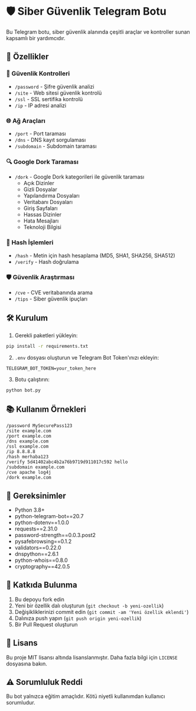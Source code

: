 # 🛡️ Siber Güvenlik Telegram Botu

Bu Telegram botu, siber güvenlik alanında çeşitli araçlar ve kontroller sunan kapsamlı bir yardımcıdır.

## 🚀 Özellikler

### 🔐 Güvenlik Kontrolleri
- `/password` - Şifre güvenlik analizi
- `/site` - Web sitesi güvenlik kontrolü
- `/ssl` - SSL sertifika kontrolü
- `/ip` - IP adresi analizi

### 🌐 Ağ Araçları
- `/port` - Port taraması
- `/dns` - DNS kayıt sorgulaması
- `/subdomain` - Subdomain taraması

### 🔍 Google Dork Taraması
- `/dork` - Google Dork kategorileri ile güvenlik taraması
  - Açık Dizinler
  - Gizli Dosyalar
  - Yapılandırma Dosyaları
  - Veritabanı Dosyaları
  - Giriş Sayfaları
  - Hassas Dizinler
  - Hata Mesajları
  - Teknoloji Bilgisi

### 🔄 Hash İşlemleri
- `/hash` - Metin için hash hesaplama (MD5, SHA1, SHA256, SHA512)
- `/verify` - Hash doğrulama

### 🛡️ Güvenlik Araştırması
- `/cve` - CVE veritabanında arama
- `/tips` - Siber güvenlik ipuçları

## 🛠️ Kurulum

1. Gerekli paketleri yükleyin:
```bash
pip install -r requirements.txt
```

2. `.env` dosyası oluşturun ve Telegram Bot Token'ınızı ekleyin:
```
TELEGRAM_BOT_TOKEN=your_token_here
```

3. Botu çalıştırın:
```bash
python bot.py
```

## 📚 Kullanım Örnekleri

```
/password MySecurePass123
/site example.com
/port example.com
/dns example.com
/ssl example.com
/ip 8.8.8.8
/hash merhaba123
/verify 5d41402abc4b2a76b9719d911017c592 hello
/subdomain example.com
/cve apache log4j
/dork example.com
```

## 🔧 Gereksinimler

- Python 3.8+
- python-telegram-bot==20.7
- python-dotenv==1.0.0
- requests==2.31.0
- password-strength==0.0.3.post2
- pysafebrowsing==0.1.2
- validators==0.22.0
- dnspython==2.6.1
- python-whois==0.8.0
- cryptography==42.0.5

## 🤝 Katkıda Bulunma

1. Bu depoyu fork edin
2. Yeni bir özellik dalı oluşturun (`git checkout -b yeni-ozellik`)
3. Değişikliklerinizi commit edin (`git commit -am 'Yeni özellik eklendi'`)
4. Dalınıza push yapın (`git push origin yeni-ozellik`)
5. Bir Pull Request oluşturun

## 📝 Lisans

Bu proje MIT lisansı altında lisanslanmıştır. Daha fazla bilgi için `LICENSE` dosyasına bakın.

## ⚠️ Sorumluluk Reddi

Bu bot yalnızca eğitim amaçlıdır. Kötü niyetli kullanımdan kullanıcı sorumludur. 